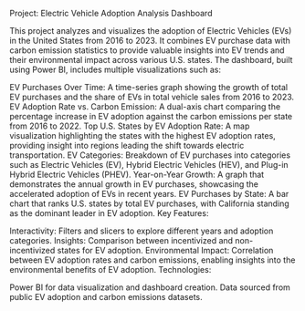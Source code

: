 Project: Electric Vehicle Adoption Analysis Dashboard

This project analyzes and visualizes the adoption of Electric Vehicles (EVs) in the United States from 2016 to 2023. It combines EV purchase data with carbon emission statistics to provide valuable insights into EV trends and their environmental impact across various U.S. states. The dashboard, built using Power BI, includes multiple visualizations such as:

EV Purchases Over Time: A time-series graph showing the growth of total EV purchases and the share of EVs in total vehicle sales from 2016 to 2023.
EV Adoption Rate vs. Carbon Emission: A dual-axis chart comparing the percentage increase in EV adoption against the carbon emissions per state from 2016 to 2022.
Top U.S. States by EV Adoption Rate: A map visualization highlighting the states with the highest EV adoption rates, providing insight into regions leading the shift towards electric transportation.
EV Categories: Breakdown of EV purchases into categories such as Electric Vehicles (EV), Hybrid Electric Vehicles (HEV), and Plug-in Hybrid Electric Vehicles (PHEV).
Year-on-Year Growth: A graph that demonstrates the annual growth in EV purchases, showcasing the accelerated adoption of EVs in recent years.
EV Purchases by State: A bar chart that ranks U.S. states by total EV purchases, with California standing as the dominant leader in EV adoption.
Key Features:

Interactivity: Filters and slicers to explore different years and adoption categories.
Insights: Comparison between incentivized and non-incentivized states for EV adoption.
Environmental Impact: Correlation between EV adoption rates and carbon emissions, enabling insights into the environmental benefits of EV adoption.
Technologies:

Power BI for data visualization and dashboard creation.
Data sourced from public EV adoption and carbon emissions datasets.
